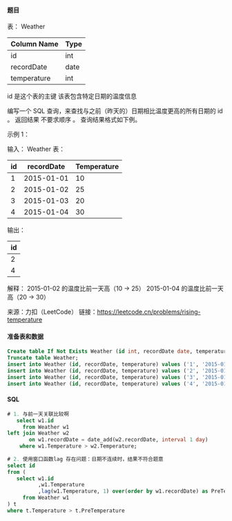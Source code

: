 #### 题目

表： Weather

| Column Name | Type |
| ----------- | ---- |
| id          | int  |
| recordDate  | date |
| temperature | int  |

id 是这个表的主键
该表包含特定日期的温度信息

编写一个 SQL 查询，来查找与之前（昨天的）日期相比温度更高的所有日期的 id 。
返回结果 不要求顺序 。
查询结果格式如下例。

示例 1：

输入：
Weather 表：

| id  | recordDate | Temperature |
| --- | ---------- | ----------- |
| 1   | 2015-01-01 | 10          |
| 2   | 2015-01-02 | 25          |
| 3   | 2015-01-03 | 20          |
| 4   | 2015-01-04 | 30          |

输出：

| id  |
| --- |
| 2   |
| 4   |

解释：
2015-01-02 的温度比前一天高（10 -> 25）
2015-01-04 的温度比前一天高（20 -> 30）

来源：力扣（LeetCode）
链接：https://leetcode.cn/problems/rising-temperature

#### 准备表和数据

```sql
Create table If Not Exists Weather (id int, recordDate date, temperature int);
Truncate table Weather;
insert into Weather (id, recordDate, temperature) values ('1', '2015-01-01', '10');
insert into Weather (id, recordDate, temperature) values ('2', '2015-01-02', '25');
insert into Weather (id, recordDate, temperature) values ('3', '2015-01-03', '20');
insert into Weather (id, recordDate, temperature) values ('4', '2015-01-04', '30');
```

#### SQL

```sql
# 1. 与前一天关联比较啊
   select w1.id
     from Weather w1
left join Weather w2
       on w1.recordDate = date_add(w2.recordDate, interval 1 day)
    where w1.Temperature > w2.Temperature;
	
# 2. 使用窗口函数lag 存在问题：日期不连续时，结果不符合题意
select id
from (
   select w1.id
          ,w1.Temperature
          ,lag(w1.Temperature, 1) over(order by w1.recordDate) as PreTemperature
     from Weather w1
) t 
where t.Temperature > t.PreTemperature
```